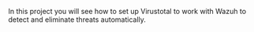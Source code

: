 In this project you will see how to set up Virustotal to work with Wazuh to detect and eliminate threats automatically.
